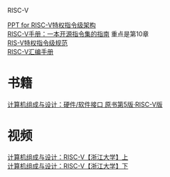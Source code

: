 RISC-V

[PPT for RISC-V特权指令级架构](https://riscv.org/wp-content/uploads/2018/05/riscv-privileged-BCN.v7-2.pdf)  
[RISC-V手册：一本开源指令集的指南](http://riscvbook.com/chinese/RISC-V-Reader-Chinese-v2p1.pdf)  重点是第10章  
[RIS-V特权指令级规范](https://riscv.org/technical/specifications/)  
[RISC-V汇编手册](https://github.com/riscv-non-isa/riscv-asm-manual/blob/master/riscv-asm.md)  

# 书籍
[计算机组成与设计：硬件/软件接口 原书第5版·RISC-V版](https://book.douban.com/subject/35088440/)

# 视频
[计算机组成与设计：RISC-V【浙江大学】上](https://www.bilibili.com/video/BV1tz411z7GN/?vd_source=d501c9de11575abee55dd45ac5acede6)  
[计算机组成与设计：RISC-V【浙江大学】下](https://www.bilibili.com/video/BV1YY4y1i7SN/?spm_id_from=333.999.0.0)  
